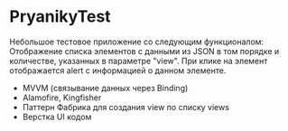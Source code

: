 # PryanikyTest

Небольшое тестовое приложение со следующим функционалом:
Отображение списка элементов с данными из JSON в том порядке и количестве, указанных в параметре "view".
При клике на элемент отображается alert с информацией о данном элементе.
* MVVM (связывание данных через Binding)
* Alamofire, Kingfisher
* Паттерн Фабрика для создания view по списку views
* Верстка UI кодом
